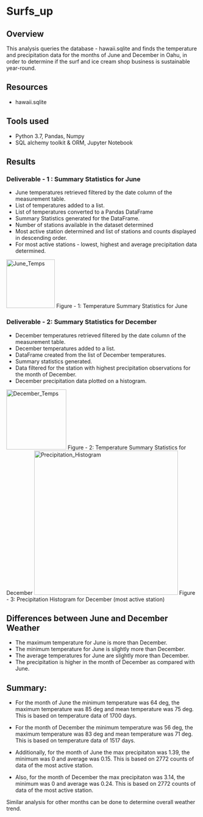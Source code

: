 # Surfs_up

## Overview

This analysis queries the database - hawaii.sqlite and  finds the temperature and precipitation data for the months of June and December in Oahu, in order to determine if the surf and ice cream shop business is sustainable year-round.

## Resources

   - hawaii.sqlite 

## Tools used

   - Python 3.7, Pandas, Numpy
   - SQL alchemy toolkit & ORM, Jupyter Notebook

## Results

### Deliverable - 1 : Summary Statistics for June

   - June temperatures retrieved filtered by the date column of the measurement table.
   - List of temperatures added to a list.
   - List of temperatures converted to a Pandas DataFrame
   - Summary Statistics generated for the DataFrame.
   - Number of stations available in the dataset determined
   - Most active station determined and list of stations and counts displayed in descending order.
   - For most active stations - lowest, highest and average precipitation data determined.

   <img width="127" alt="June_Temps" src="https://user-images.githubusercontent.com/104603128/178156600-e45a3e59-361a-4866-94ee-97fd69d4168d.png">
    Figure - 1: Temperature Summary Statistics for June
    


### Deliverable - 2: Summary Statistics for December

   - December temperatures retrieved filtered by the date column of the measurement table.
   - December temperatures added to a list.
   - DataFrame created from the list of December temperatures.
   - Summary statistics generated.
   - Data filtered for the station with highest precipitation observations for the month of December.
   - December precipitation data plotted on a histogram.
   
   
   <img width="157" alt="December_Temps" src="https://user-images.githubusercontent.com/104603128/178156643-63c02934-089c-47f9-950d-af75f49bd725.png">
    Figure - 2: Temperature Summary Statistics for December
    
    
   <img width="377" alt="Precipitation_Histogram" src="https://user-images.githubusercontent.com/104603128/178156727-3b3a753d-9afc-4da3-8a26-3cdf02900327.png">
    Figure - 3: Precipitation Histogram for December (most active station) 
    
    

## Differences between June and December Weather

   - The maximum temperature for June is more than December.
   - The minimum temperature for June is slightly more than December.
   - The average temperatures for June are slightly more than December.
   - The precipitation is higher in the month of December as compared with June.

## Summary:

   - For the month of June the minimum temperature was 64 deg, the maximum temperature was 85 deg and mean temperature was 75 deg. This is based on temperature data of 1700 days.

   - For the month of December the minimum temperature was 56 deg, the maximum temperature was 83 deg and mean temperature was 71 deg. This is based on temperature data of 1517 days.

   - Additionally, for the month of June the max precipitaton was 1.39, the minimum was 0 and average was 0.15. This is based on 2772 counts of data of the most active station.

   - Also, for the month of December the  max precipitaton was 3.14, the minimum was 0 and average was 0.24. This is based on 2772 counts of data of the most active station.

Similar analysis for other months can be done to determine overall weather trend.
